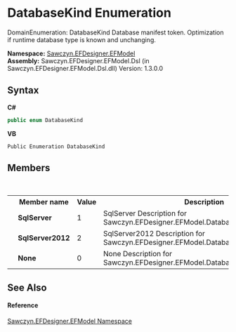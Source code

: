 # DatabaseKind Enumeration
 

DomainEnumeration: DatabaseKind Database manifest token. Optimization if runtime database type is known and unchanging.

**Namespace:**&nbsp;<a href="N_Sawczyn_EFDesigner_EFModel">Sawczyn.EFDesigner.EFModel</a><br />**Assembly:**&nbsp;Sawczyn.EFDesigner.EFModel.Dsl (in Sawczyn.EFDesigner.EFModel.Dsl.dll) Version: 1.3.0.0

## Syntax

**C#**<br />
``` C#
public enum DatabaseKind
```

**VB**<br />
``` VB
Public Enumeration DatabaseKind
```


## Members
&nbsp;<table><tr><th></th><th>Member name</th><th>Value</th><th>Description</th></tr><tr><td /><td target="F:Sawczyn.EFDesigner.EFModel.DatabaseKind.SqlServer">**SqlServer**</td><td>1</td><td>SqlServer Description for Sawczyn.EFDesigner.EFModel.DatabaseKind.SqlServer</td></tr><tr><td /><td target="F:Sawczyn.EFDesigner.EFModel.DatabaseKind.SqlServer2012">**SqlServer2012**</td><td>2</td><td>SqlServer2012 Description for Sawczyn.EFDesigner.EFModel.DatabaseKind.SqlServer2012</td></tr><tr><td /><td target="F:Sawczyn.EFDesigner.EFModel.DatabaseKind.None">**None**</td><td>0</td><td>None Description for Sawczyn.EFDesigner.EFModel.DatabaseKind.None</td></tr></table>

## See Also


#### Reference
<a href="N_Sawczyn_EFDesigner_EFModel">Sawczyn.EFDesigner.EFModel Namespace</a><br />